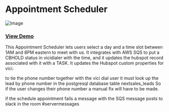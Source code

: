 # Appointment Scheduler
![Image](https://cosmicjs.com/uploads/b5467280-9745-11e7-9fec-572a0ce3e796-app-scheduler.png)
### [View Demo](https://cosmicjs.com/apps/appointment-scheduler/demo)

This Appointment Scheduler lets users select a day and a time slot between 1AM and 8PM eastern to meet with us. It integrates with AWS SQS to put a CBHOLD status in vicidialer with the time, and it updates the hubspot record associated with it with a TASK. It updates the Hubspot custom properties for vici. 

to tie the phone number together with the vici dial user it must look up the lead by phone number in the postgresql database table nextsales_leads
So if the user changes their phone number a manual fix will have to be made. 

if the schedule appointment fails a message with the SQS message posts to slack in the room #servermessages

